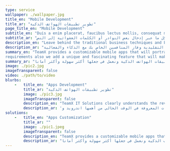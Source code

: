 ```yaml
---
type: service
wallpaper: ./wallpaper.jpg
title_en: "Mobile Development"
title_ar: "تطوير تطبيقات الهواتف الذكية"
page_title_en: "Mobile Development"
subtitle_en: "Duis a enim placerat, faucibus lectus mollis, consequat mi. Integer id aliquet nisi. "
subtitle_ar: "هنالك العديد من الأنواع المتوفرة لنصوص لوريم إيبسوم، ولكن الغالبية تم تعديلها بشكل ما عبر إدخال بعض النوادر أو الكلمات العشوائية إلى النص"
description_en: "Leave behind the traditional business techniques and beat your competitors with smartness and efficacy."
description_ar: "ترك وراء تقنيات الأعمال التقليدية وفاز المنافسين الخاص بك مع الذكاء والفعالية."
summary_en: "TeamX provides a customizable mobile apps that will portray your business
requirements also we add a unique and fascinating feature that will make your apps looks amazing and secure."
summary_ar: "نعمل جاهدين في تقديم أفضل الأساليب في تطوير تطبيقات الهواتف الذكية ونعمل في جعلها أكثر سهولة وأكثر أمانا.  "
image: ./pic2.jpg
imageTransparent: false
video: ./path/to/video
blurbs:
    -   title_en: "Apps Development"
        title_ar: "تطوير تطبيقات الهواتف الذكية"
        image: ./pic3.jpg
        imageTransparent: false
        description_en: "TeamX IT Solutions clearly understands the revolution in the field of mobile application development in UAE and in the world. In this era of technology, TeamX provides the best solutions in the smartphone apps development in UAE. Be it android, IOS, Windows mobile or any mobile platforms, TeamX IT Solutions has a complete team of professionals to provide the best in what we know to make our clients in UAE be the happiest clients ever."
        description_ar: 'فريق تيم إكس يقدم حلول رقمية مميزة من أهمها تطوير تطبيقات الهواتف الذكية. نحن نعلم أهمية التقدم الملحوظ في هذا المجال، لذا عملنا بإحتراف وتميز لجعل عملائنا سعداء. فريق "تيم إكس" يقدم التطوير في تطبيقات الهواتف الذكية في جميع المنصات المعروفة في الوقت الحالي من أهمها اندرويد و IOS وغيرها. فريق تيم إكس يواكب التطور السريع في هذا المجال'
solutions: 
    -   title_en: "Apps Customization"
        title_ar: ""
        image: ./pic1.jpeg
        imageTransparent: false
        description_en: "TeamX provides a customizable mobile apps that will portray your business requirements also we add a unique and fascinating feature that will make your apps looks amazing and secure."
        description_ar: "نعمل جاهدين في تقديم أفضل الأساليب في تطوير تطبيقات الهواتف الذكية ونعمل في جعلها أكثر سهولة وأكثر أمانا."
---
```

